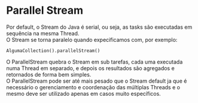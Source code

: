 # Parallel Stream
Por default, o Stream do Java é serial, ou seja, as tasks são executadas em sequência na mesma Thread.  
O Stream se torna paralelo quando expecificamos com, por exemplo: 
```
AlgumaCollection().parallelStream()
```
O ParallelStream quebra o Stream em sub tarefas, cada uma executada numa Thread em separado, e depois os resultados são agregados e retornados de forma bem simples.  
O ParallelStream pode ser até mais pesado que o Stream default ja que é necessário o gerenciamento e coordenação das múltiplas Threads e o mesmo deve ser utilizado apenas em 
casos muito específicos.

